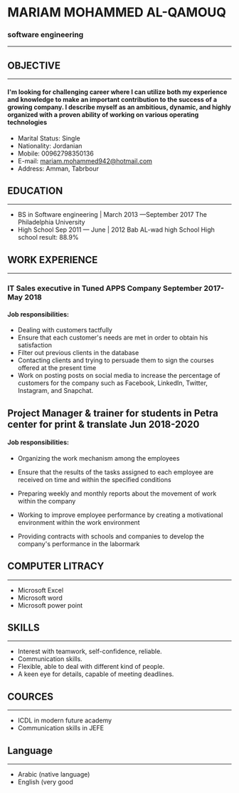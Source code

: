 # MARIAM MOHAMMED AL-QAMOUQ
### software engineering
---------------------
## OBJECTIVE 
-------------------------------------
#### I'm looking for challenging career where I can utilize both my experience and knowledge to make an important contribution to the success of a growing company. I describe myself as an ambitious, dynamic, and highly organized with a proven ability of working on various operating technologies
* Marital Status: Single
* Nationality: Jordanian
* Mobile: 00962798350136
* E-mail: mariam.mohammed942@hotmail.com 
* Address: Amman, Tabrbour
## EDUCATION
----------------------------
* BS in Software engineering	| March 2013 —September 2017 The Philadelphia University
*	High School	Sep 2011 — June | 2012 Bab AL-wad high School High school result: 88.9%

## WORK EXPERIENCE
--------------------------------

### IT Sales executive in Tuned APPS Company	September 2017- May 2018
#### Job responsibilities:
* Dealing with customers tactfully
* Ensure that each customer's needs are met in order to obtain his satisfaction
* Filter out previous clients in the database
* Contacting clients and trying to persuade them to sign the courses offered at the present time
* Work on posting posts on social media to increase the percentage of customers for the company such as Facebook, LinkedIn, Twitter, Instagram, and Snapchat.

## Project Manager & trainer for students in Petra center for print & translate	 Jun 2018-2020
#### Job responsibilities:

* Organizing the work mechanism among the employees
*	Ensure that the results of the tasks assigned to each employee are received on time and within the specified conditions
 
*	Preparing weekly and monthly reports about the movement of work within the company
*	Working to improve employee performance by creating a motivational environment within the work environment
*	Providing contracts with schools and companies to develop the company's performance in the labormark
## COMPUTER LITRACY
----------------------
*	Microsoft Excel
*	Microsoft word
*	Microsoft power point
## SKILLS
--------------------------
* Interest with teamwork, self-confidence, reliable.
* Communication skills.
* Flexible, able to deal with different kind of people.
* A keen eye for details, capable of meeting deadlines.

## COURCES
-----------------------
* ICDL in modern future academy
* Communication skills in JEFE

## Language
-----------------
*	Arabic (native language)
*	English (very good



